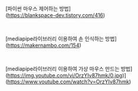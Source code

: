 [파이썬 마우스 제어하는 방법] <br>(https://blankspace-dev.tistory.com/416)

<br>

[mediapipe라이브러리 이용하여 손 인식하는 방법] <br>(https://makernambo.com/154)

<br>

[mediapipe라이브러리 이용하여 가상 마우스 만드는 방법] <br> (https://img.youtube.com/vi/OrzYIv87hmk/0.jpg)](https://www.youtube.com/watch?v=OrzYIv87hmk)
